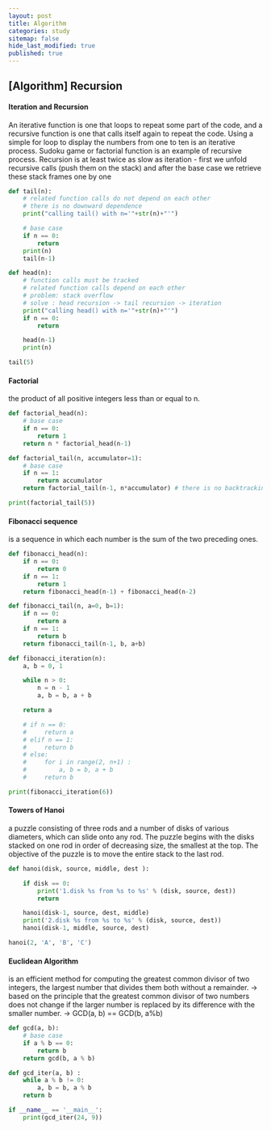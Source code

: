 ```yaml
---
layout: post
title: Algorithm 
categories: study
sitemap: false
hide_last_modified: true
published: true
---
```


## [Algorithm] Recursion

#### Iteration and Recursion
An iterative function is one that loops to repeat some part of the code, and a recursive function is one that calls itself again to repeat the code.
Using a simple for loop to display the numbers from one to ten is an iterative process. Sudoku game or factorial function is an example of recursive process.
Recursion is at least twice as slow as iteration - first we unfold recursive calls (push them on the stack) and after the base case we retrieve these stack frames one by one
~~~python
def tail(n):
    # related function calls do not depend on each other
    # there is no downward dependence
    print("calling tail() with n='"+str(n)+"'")

    # base case
    if n == 0:
        return
    print(n)
    tail(n-1)

def head(n):
    # function calls must be tracked
    # related function calls depend on each other
    # problem: stack overflow
    # solve : head recursion -> tail recursion -> iteration
    print("calling head() with n='"+str(n)+"'")
    if n == 0:
        return

    head(n-1)
    print(n)

tail(5)
~~~

#### Factorial
the product of all positive integers less than or equal to n.
~~~python
def factorial_head(n):
    # base case
    if n == 0:
        return 1
    return n * factorial_head(n-1)

def factorial_tail(n, accumulator=1):
    # base case
    if n == 1:
        return accumulator
    return factorial_tail(n-1, n*accumulator) # there is no backtracking

print(factorial_tail(5))
~~~

#### Fibonacci sequence
is a sequence in which each number is the sum of the two preceding ones.
~~~python
def fibonacci_head(n):
    if n == 0:
        return 0
    if n == 1:
        return 1
    return fibonacci_head(n-1) + fibonacci_head(n-2)

def fibonacci_tail(n, a=0, b=1):
    if n == 0:
        return a
    if n == 1:
        return b
    return fibonacci_tail(n-1, b, a+b)

def fibonacci_iteration(n):
    a, b = 0, 1

    while n > 0:
        n = n - 1
        a, b = b, a + b

    return a

    # if n == 0:
    #     return a
    # elif n == 1:
    #     return b
    # else:
    #     for i in range(2, n+1) :
    #         a, b = b, a + b
    #     return b

print(fibonacci_iteration(6))

~~~

#### Towers of Hanoi
a puzzle consisting of three rods and a number of disks of various diameters, which can slide onto any rod. The puzzle begins with the disks stacked on one rod in order of decreasing size, the smallest at the top. The objective of the puzzle is to move the entire stack to the last rod.
~~~python
def hanoi(disk, source, middle, dest ):

    if disk == 0:
        print('1.disk %s from %s to %s' % (disk, source, dest))
        return

    hanoi(disk-1, source, dest, middle)
    print('2.disk %s from %s to %s' % (disk, source, dest))
    hanoi(disk-1, middle, source, dest)

hanoi(2, 'A', 'B', 'C')
~~~

#### Euclidean Algorithm
is an efficient method for computing the greatest common divisor of two integers, the largest number that divides them both without a remainder.
-> based on the principle that the greatest common divisor of two numbers does not change if the larger number is replaced by its difference with the smaller number. -> GCD(a, b) == GCD(b, a%b)
~~~python
def gcd(a, b):
    # base case
    if a % b == 0:
        return b
    return gcd(b, a % b)

def gcd_iter(a, b) :
    while a % b != 0:
        a, b = b, a % b
    return b

if __name__ == '__main__':
    print(gcd_iter(24, 9))
~~~